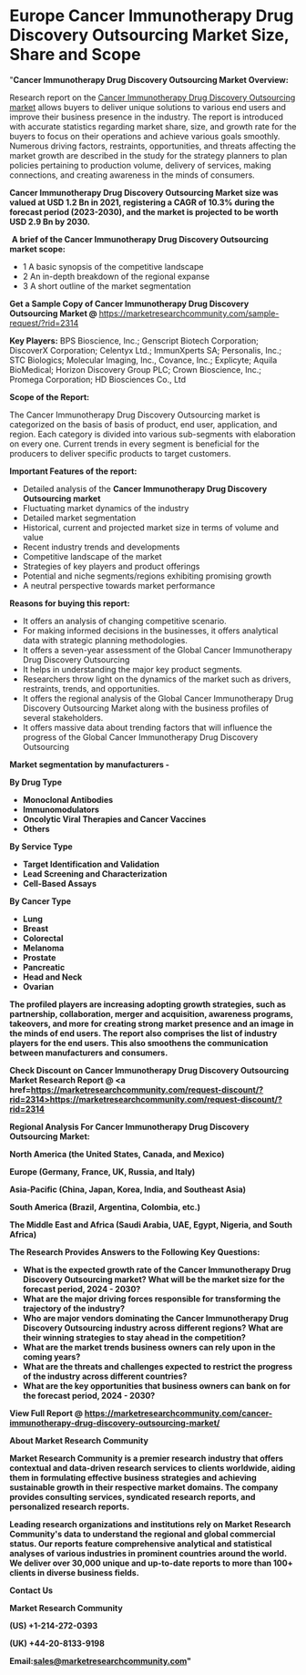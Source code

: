 # Europe Cancer Immunotherapy Drug Discovery Outsourcing Market Size, Share and Scope
"<strong>Cancer Immunotherapy Drug Discovery Outsourcing Market Overview:</strong>

Research report on the <a href=https://marketresearchcommunity.com/cancer-immunotherapy-drug-discovery-outsourcing-market/>Cancer Immunotherapy Drug Discovery Outsourcing market</a> allows buyers to deliver unique solutions to various end users and improve their business presence in the industry. The report is introduced with accurate statistics regarding market share, size, and growth rate for the buyers to focus on their operations and achieve various goals smoothly. Numerous driving factors, restraints, opportunities, and threats affecting the market growth are described in the study for the strategy planners to plan policies pertaining to production volume, delivery of services, making connections, and creating awareness in the minds of consumers.

<strong>Cancer Immunotherapy Drug Discovery Outsourcing Market size was valued at USD 1.2 Bn in 2021, registering a CAGR of 10.3% during the forecast period (2023-2030), and the market is projected to be worth USD 2.9 Bn by 2030.</strong>

 <Strong>A brief of the Cancer Immunotherapy Drug Discovery Outsourcing market scope:</Strong>
<ul>
 <li>1  A basic synopsis of the competitive landscape</li>
 <li>2  An in-depth breakdown of the regional expanse</li>
 <li>3  A short outline of the market segmentation</li>
</ul>
<strong>Get a Sample Copy of Cancer Immunotherapy Drug Discovery Outsourcing Market @ </b></strong><a href=https://marketresearchcommunity.com/sample-request/?rid=2314><u>https://marketresearchcommunity.com/sample-request/?rid=2314</u></a>

<strong>Key Players:</strong> 
BPS Bioscience, Inc.; Genscript Biotech Corporation; DiscoverX Corporation; Celentyx Ltd.; ImmunXperts SA; Personalis, Inc.; STC Biologics; Molecular Imaging, Inc., Covance, Inc.; Explicyte; Aquila BioMedical; Horizon Discovery Group PLC; Crown Bioscience, Inc.; Promega Corporation; HD Biosciences Co., Ltd

<strong>Scope of the Report:</strong>

The Cancer Immunotherapy Drug Discovery Outsourcing market is categorized on the basis of basis of product, end user, application, and region. Each category is divided into various sub-segments with elaboration on every one. Current trends in every segment is beneficial for the producers to deliver specific products to target customers.

<strong><b>Important Features of the report:</b></strong>
<ul>
  <li>Detailed analysis of the <strong><b>Cancer Immunotherapy Drug Discovery Outsourcing </b></strong><strong><b>market</b></strong></li>
  <li>Fluctuating market dynamics of the industry</li>
  <li>Detailed market segmentation</li>
  <li>Historical, current and projected market size in terms of volume and value</li>
  <li>Recent industry trends and developments</li>
  <li>Competitive landscape of the market</li>
  <li>Strategies of key players and product offerings</li>
  <li>Potential and niche segments/regions exhibiting promising growth</li>
  <li>A neutral perspective towards market performance</li>
</ul>
<strong><b>Reasons for buying this report:</b></strong>
<ul>
  <li>It offers an analysis of changing competitive scenario.</li>
  <li>For making informed decisions in the businesses, it offers analytical data with strategic planning methodologies.</li>
  <li>It offers a seven-year assessment of the Global Cancer Immunotherapy Drug Discovery Outsourcing</li>
  <li>It helps in understanding the major key product segments.</li>
  <li>Researchers throw light on the dynamics of the market such as drivers, restraints, trends, and opportunities.</li>
  <li>It offers the regional analysis of the Global Cancer Immunotherapy Drug Discovery Outsourcing Market along with the business profiles of several stakeholders.</li>
  <li>It offers massive data about trending factors that will influence the progress of the Global Cancer Immunotherapy Drug Discovery Outsourcing</li>
</ul>

<strong>Market segmentation by manufacturers -</strong>


<strong><strong>By Drug Type</strong></h4>
<ul>
 	<li>Monoclonal Antibodies</li>
 	<li>Immunomodulators</li>
 	<li>Oncolytic Viral Therapies and Cancer Vaccines</li>
 	<li>Others</li>
</ul>
<strong><strong>By Service Type</strong></h4>
<ul>
 	<li>Target Identification and Validation</li>
 	<li>Lead Screening and Characterization</li>
 	<li>Cell-Based Assays</li>
</ul>
<strong><strong>By Cancer Type</strong></h4>
<ul>
 	<li>Lung</li>
 	<li>Breast</li>
 	<li>Colorectal</li>
 	<li>Melanoma</li>
 	<li>Prostate</li>
 	<li>Pancreatic</li>
 	<li>Head and Neck</li>
 	<li>Ovarian</li>
</ul>

The profiled players are increasing adopting growth strategies, such as partnership, collaboration, merger and acquisition, awareness programs, takeovers, and more for creating strong market presence and an image in the minds of end users. The report also comprises the list of industry players for the end users. This also smoothens the communication between manufacturers and consumers.

<strong><b>Check Discount on Cancer Immunotherapy Drug Discovery Outsourcing Market Research Report @ </b></strong><a href=https://marketresearchcommunity.com/request-discount/?rid=2314><u>https://marketresearchcommunity.com/request-discount/?rid=2314</u></a>

<strong>Regional Analysis For Cancer Immunotherapy Drug Discovery Outsourcing Market:</strong>

<strong>North America</strong> (the United States, Canada, and Mexico)

<strong>Europe</strong> (Germany, France, UK, Russia, and Italy)

<strong>Asia-Pacific</strong> (China, Japan, Korea, India, and Southeast Asia)

<strong>South America</strong> (Brazil, Argentina, Colombia, etc.)

<strong>The Middle East and Africa</strong> (Saudi Arabia, UAE, Egypt, Nigeria, and South Africa)

<strong>The Research Provides Answers to the Following Key Questions:</strong>
<ul>
 	<li>What is the expected growth rate of the Cancer Immunotherapy Drug Discovery Outsourcing market? What will be the market size for the forecast period, 2024 - 2030?</li>
 	<li>What are the major driving forces responsible for transforming the trajectory of the industry?</li>
 	<li>Who are major vendors dominating the Cancer Immunotherapy Drug Discovery Outsourcing industry across different regions? What are their winning strategies to stay ahead in the competition?</li>
 	<li>What are the market trends business owners can rely upon in the coming years?</li>
 	<li>What are the threats and challenges expected to restrict the progress of the industry across different countries?</li>
 	<li>What are the key opportunities that business owners can bank on for the forecast period, 2024 - 2030?</li>
</ul>

<strong>View Full Report @</strong> <a href=https://marketresearchcommunity.com/cancer-immunotherapy-drug-discovery-outsourcing-market/>https://marketresearchcommunity.com/cancer-immunotherapy-drug-discovery-outsourcing-market/</a>

<strong>About Market Research Community</strong>

Market Research Community is a premier research industry that offers contextual and data-driven research services to clients worldwide, aiding them in formulating effective business strategies and achieving sustainable growth in their respective market domains. The company provides consulting services, syndicated research reports, and personalized research reports.

Leading research organizations and institutions rely on Market Research Community's data to understand the regional and global commercial status. Our reports feature comprehensive analytical and statistical analyses of various industries in prominent countries around the world. We deliver over 30,000 unique and up-to-date reports to more than 100+ clients in diverse business fields.

<strong>Contact Us</strong>

<strong>Market Research Community</strong>

(US) +1-214-272-0393

(UK) +44-20-8133-9198

<strong>Email:</strong>sales@marketresearchcommunity.com"
